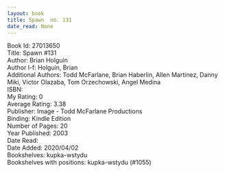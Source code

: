 ```yaml
---
layout: book
title: Spawn  no. 131
date_read: None
---
```


Book Id: 27013650<br />
Title: Spawn #131<br />
Author: Brian Holguin<br />
Author l-f: Holguin, Brian<br />
Additional Authors: Todd McFarlane, Brian Haberlin, Allen Martinez, Danny Miki, Victor Olazaba, Tom Orzechowski, Angel  Medina<br />
ISBN: <br />
My Rating: 0<br />
Average Rating: 3.38<br />
Publisher: Image - Todd McFarlane Productions<br />
Binding: Kindle Edition<br />
Number of Pages: 20<br />
Year Published: 2003<br />
Date Read: <br />
Date Added: 2020/04/02<br />
Bookshelves: kupka-wstydu<br />
Bookshelves with positions: kupka-wstydu (#1055)<br />


